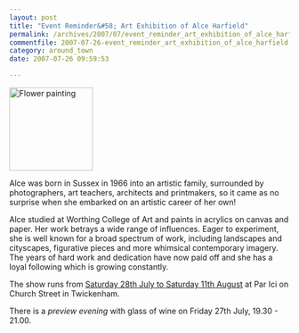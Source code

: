 ```yaml
---
layout: post
title: "Event Reminder&#58; Art Exhibition of Alce Harfield"
permalink: /archives/2007/07/event_reminder_art_exhibition_of_alce_harfield.html
commentfile: 2007-07-26-event_reminder_art_exhibition_of_alce_harfield
category: around_town
date: 2007-07-26 09:59:53

---
```


<a href="/assets/images/2007/alce_harfield.jpg" title="See larger version of - Flower painting"><img src="/assets/images/2007/alce_harfield_thumb.jpg" width="150" height="149" alt="Flower painting" class="photo right" /></a>

Alce was born in Sussex in 1966 into an artistic family, surrounded by photographers, art teachers, architects and printmakers, so it came as no surprise when she embarked on an artistic career of her own!

Alce studied at Worthing College of Art and paints in acrylics on canvas and paper. Her work betrays a wide range of influences. Eager to experiment, she is well known for a broad spectrum of work, including landscapes and cityscapes, figurative pieces and more whimsical contemporary imagery. The years of hard work and dedication have now paid off and she has a loyal following which is growing constantly.

The show runs from [Saturday 28th July to Saturday 11th August](https://stmargarets.london/event/exhibition/200705141668) at Par Ici on Church Street in Twickenham.

There is a *preview evening* with glass of wine on Friday 27th July, 19.30 - 21.00.
